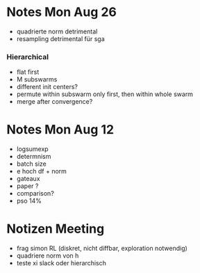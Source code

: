 # Notes Mon Aug 26

* quadrierte norm detrimental
* resampling detrimental für sga

### Hierarchical

* flat first
* M subswarms
* different init centers?
* permute within subswarm only first, then within whole swarm
* merge after convergence?




# Notes Mon Aug 12

* logsumexp
* determnism
* batch size
* e hoch df + norm 
* gateaux
* paper ?
* comparison?
* pso 14%

# Notizen Meeting
* frag simon RL (diskret, nicht diffbar, exploration notwendig)
* quadriere norm von h
* teste xi slack oder hierarchisch




